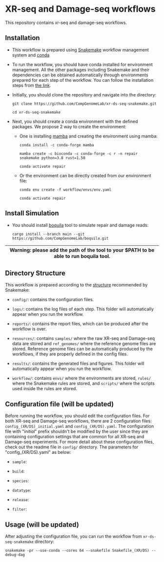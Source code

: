 # XR-seq and Damage-seq workflows

This repository contains xr-seq and damage-seq workflows.  

## Installation

- This workflow is prepared using 
[Snakemake](https://snakemake.readthedocs.io/en/stable/) workflow management 
system and [conda](https://docs.conda.io/en/latest/)

- To run the workflow, you should have conda installed for environment 
management. All the other packages including Snakemake and their dependencies 
can be obtained automatically through environments prepared for each step of 
the workflow. You can follow the installation steps from 
[the link](https://docs.conda.io/projects/conda/en/latest/user-guide/install/download.html).

- Initially, you should clone the repository and navigate into the directory: 

    ```
    git clone https://github.com/CompGenomeLab/xr-ds-seq-snakemake.git
        
    cd xr-ds-seq-snakemake
    ```

- Next, you should create a conda environment with the defined packages. 
We propose 2 way to create the environment:

    - One is installing [mamba](https://mamba.readthedocs.io/en/latest/) 
    and creating the environment using mamba:

        ```
        conda install -c conda-forge mamba

        mamba create -c bioconda -c conda-forge -c r -n repair snakemake python=3.8 rust=1.50

        conda activate repair
        ```

    - Or the environment can be directly created from our environment file:

        ```
        conda env create -f workflow/envs/env.yaml

        conda activate repair
        ```

## Install Simulation

- You should install [boquila](https://github.com/CompGenomeLab/boquila) 
tool to simulate repair and damage reads:

    ```
    cargo install --branch main --git https://github.com/CompGenomeLab/boquila.git
    ```

| Warning: please add the path of the tool to your $PATH to be able to run boquila tool. |
| --- |

## Directory Structure

This workflow is prepared according to the 
[structure](https://snakemake.readthedocs.io/en/stable/snakefiles/deployment.html) 
recommended by Snakemake: 

- `config/`: contains the configuration files.

- `logs/`: contains the log files of each step. 
This folder will automatically appear when you run the workflow.

- `reports/`: contains the report files, which can be produced 
after the workflow is over. 

- `resources/`: contains `samples/` where the raw XR-seq and Damage-seq data 
are stored and `ref_genomes/` where the reference genome files are stored. 
Reference genome files can be automatically produced by the workflows, 
if they are properly defined in the config files.  

- `results/`: contains the generated files and figures. 
This folder will automatically appear when you run the workflow.

- `workflow/`: contains `envs/` where the environments are stored, 
`rules/` where the Snakemake rules are stored, and 
`scripts/` where the scripts used inside the rules are stored. 

## Configuration file (will be updated)

Before running the workflow, you should edit the configuration files. 
For both XR-seq and Damage-seq workflows, there are 2 configuration files: 
`config_(XR/DS)_initial.yaml` and `config_(XR/DS).yaml`. 
The configuration file with "_initial_" prefix shouldn't be modified 
by the user since they are containing configuration settings 
that are common for all XR-seq and Damage-seq experiments. 
For more detail about these configuration files, 
check out the readme file in `config/` directory. 
The parameters for "config_(XR/DS).yaml" as below:

- `sample`: 

- `build`:

- `species`: 

- `datatype`:

- `release`:

- `filter`:

## Usage (will be updated)

After adjusting the configuration file, you can run the workflow 
from `xr-ds-seq-snakemake` directory:

```
snakemake -pr --use-conda --cores 64 --snakefile Snakefile_(XR/DS) --debug-dag
```
